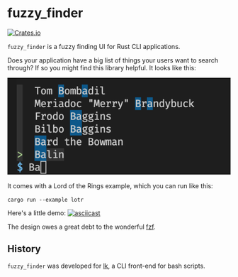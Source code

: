 # fuzzy_finder

[![Crates.io](https://img.shields.io/crates/v/fuzzy_finder.svg)](https://crates.io/crates/fuzzy_finder)

`fuzzy_finder` is a fuzzy finding UI for Rust CLI applications. 

Does your application have a big list of things your users want to search through? If so you might find this library helpful. It looks like this:

![An image showing fuzzy finding through Lord of the Ring characters](examples/example_01.png)

It comes with a Lord of the Rings example, which you can run like this:
```
cargo run --example lotr
```

Here's a little demo:
[![asciicast](https://asciinema.org/a/kXov19ul80aSRmMLgWrleHkL9.png)](https://asciinema.org/a/kXov19ul80aSRmMLgWrleHkL9)

The design owes a great debt to the wonderful [fzf](https://github.com/junegunn/fzf).

## History

`fuzzy_finder` was developed for [lk](https://github.com/jamescoleuk/lk), a CLI front-end for bash scripts.